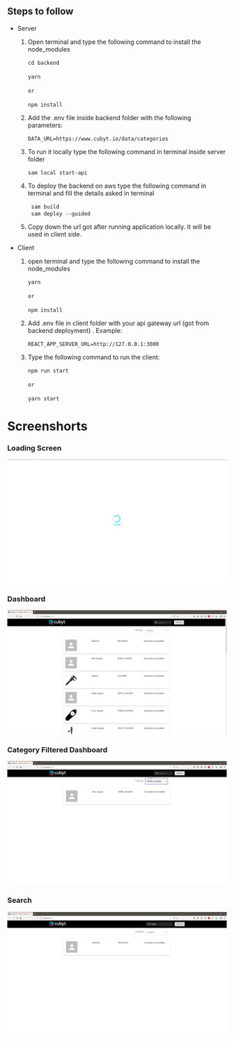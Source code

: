## Steps to follow

- Server

  1. Open terminal and type the following command to install the node_modules

     ```
     cd backend

     yarn

     or

     npm install
     ```

  1. Add the .env file inside backend folder with the following parameters:

     ```
     DATA_URL=https://www.cubyt.io/data/categories
     ```

  1. To run it locally type the following command in terminal inside server folder

     ```
     sam local start-api
     ```

  1. To deploy the backend on aws type the following command in terminal and fill the details asked in terminal

     ```
      sam build
      sam deploy --guided
     ```

  1. Copy down the url got after running application locally. It will be used in client side.

* Client

  1. open terminal and type the following command to install the node_modules

     ```
     yarn

     or

     npm install
     ```

  1. Add .env file in client folder with your api gateway url (got from backend deployment) .
     Example:

     ```
     REACT_APP_SERVER_URL=http://127.0.0.1:3000
     ```

  1. Type the following command to run the client:

     ```
     npm run start

     or

     yarn start
     ```

# Screenshorts

### Loading Screen

![LoadingScreen](./screenshorts/1.png)

### Dashboard

![Dashboard](./screenshorts/2.png)

### Category Filtered Dashboard

![CategoryFiltered](./screenshorts/3.png)

### Search

![Search](./screenshorts/4.png)
